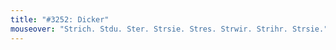```yaml
---
title: "#3252: Dicker"
mouseover: "Strich. Stdu. Ster. Strsie. Stres. Strwir. Strihr. Strsie."
---
```


